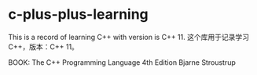 # c-plus-plus-learning
This is a record of learning C++ with version is C++ 11.
这个库用于记录学习C++，版本：C++ 11。

BOOK: 
The C++ Programming Language 4th Edition Bjarne Stroustrup

[Foundation]:Step-1-Foundation	"Foundation"





